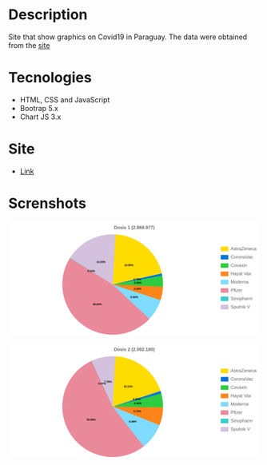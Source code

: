 # Description

Site that show graphics on Covid19 in Paraguay. The data were obtained from the [site](https://datos.mspbs.gov.py/vacunados/)

# Tecnologies

- HTML, CSS and JavaScript
- Bootrap 5.x
- Chart JS 3.x

# Site

- [Link](https://vacunadospycovid19.proyectosbeta.net/)

# Screnshots

![ScreenShot](screenshots/FirstDoseCovid19.png "First dose covid19")

![ScreenShot](screenshots/SecondDoseCovid19.png "Second dose covid19")
